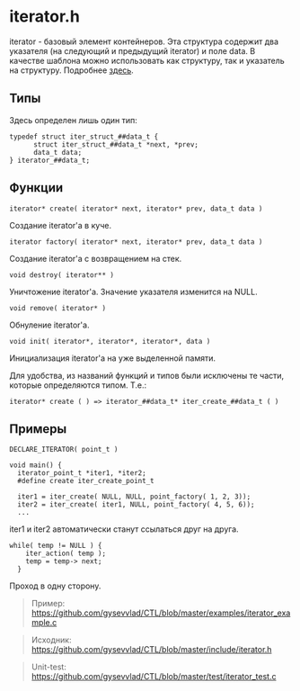 iterator.h
==========

iterator - базовый элемент контейнеров. Эта структура содержит два указателя 
(на следующий и предыдущий iterator) и поле data. В качестве шаблона можно 
использовать как структуру, так и указатель на структуру. Подробнее [здесь][].

[здесь]:https://github.com/gysevvlad/CTL/blob/master/test/iterator_test.c

Типы
----
Здесь определен лишь один тип:

    typedef struct iter_struct_##data_t {
	      struct iter_struct_##data_t *next, *prev;
	      data_t data;
    } iterator_##data_t;

Функции
-------
  
    iterator* create( iterator* next, iterator* prev, data_t data )

Создание iterator'а в куче.

    iterator factory( iterator* next, iterator* prev, data_t data )
  
Создание iterator'a с возвращением на стек.

    void destroy( iterator** )
  
Уничтожение iterator'a. Значение указателя изменится на NULL.

    void remove( iterator* )

Обнуление iterator'a.

    void init( iterator*, iterator*, iterator*, data )
    
Инициализация iterator'а на уже выделенной памяти.

Для удобства, из названий функций и типов были исключены те части, 
которые определяются типом. Т.е.: 

    iterator* create ( ) => iterator_##data_t* iter_create_##data_t ( )


Примеры
-------

    DECLARE_ITERATOR( point_t ) 
    
    void main() {
      iterator_point_t *iter1, *iter2;
      #define create iter_create_point_t
      
      iter1 = iter_create( NULL, NULL, point_factory( 1, 2, 3));
      iter2 = iter_create( iter1, NULL, point_factory( 4, 5, 6));  
      ...

iter1 и iter2 автоматически станут ссылаться друг на друга.

    while( temp != NULL ) {
	    iter_action( temp );
	    temp = temp-> next;
	  }
	
Проход в одну сторону.

> Пример: <https://github.com/gysevvlad/CTL/blob/master/examples/iterator_example.c>

> Исходник: <https://github.com/gysevvlad/CTL/blob/master/include/iterator.h>

> Unit-test: <https://github.com/gysevvlad/CTL/blob/master/test/iterator_test.c>




